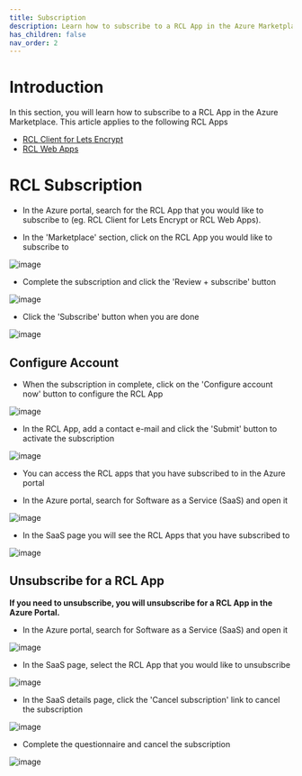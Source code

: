 ```yaml
---
title: Subscription
description: Learn how to subscribe to a RCL App in the Azure Marketplace  
has_children: false
nav_order: 2
---
```


# Introduction 

In this section, you will learn how to subscribe to a RCL App in the Azure Marketplace. This article applies to the following RCL Apps

- [RCL Client for Lets Encrypt](https://docs.rclapp.com/)
- [RCL Web Apps](https://docs.webapps.rclapp.com/)

# RCL Subscription

- In the Azure portal, search for the RCL App that you would like to subscribe to (eg. RCL Client for Lets Encrypt or RCL Web Apps).

- In the 'Marketplace' section, click on the RCL App you would like to subscribe to

![image](../images/subscription/search-marketplace.PNG)


- Complete the subscription and click the 'Review + subscribe' button

![image](../images/subscription/create.PNG)

- Click the 'Subscribe' button when you are done

![image](../images/subscription/subscribe.PNG)

## Configure Account

- When the subscription in complete, click on the 'Configure account now' button to configure the RCL App

![image](../images/subscription/configure.PNG)

- In the RCL App, add a contact e-mail and click the 'Submit' button to activate the subscription

![image](../images/subscription/activate.PNG)

- You can access the RCL apps that you have subscribed to in the Azure portal

- In the Azure portal, search for Software as a Service (SaaS) and open it

![image](../images/subscription/saas.PNG)

- In the SaaS page you will see the RCL Apps that you have subscribed to

![image](../images/subscription/saas-select.PNG)

## Unsubscribe for a RCL App 

**If you need to unsubscribe, you will unsubscribe for a RCL App in the Azure Portal.**

- In the Azure portal, search for Software as a Service (SaaS) and open it

![image](../images/subscription/saas.PNG)

- In the SaaS page, select the RCL App that you would like to unsubscribe

![image](../images/subscription/saas-select.PNG)

- In the SaaS details page, click the 'Cancel subscription' link to cancel the subscription

![image](../images/subscription/cancel.PNG)

- Complete the questionnaire and cancel the subscription

![image](../images/subscription/cancel2.PNG)





